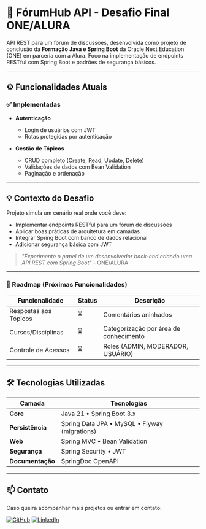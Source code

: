 # 🚀 FórumHub API - Desafio Final ONE/ALURA

API REST para um fórum de discussões, desenvolvida como projeto de conclusão da **Formação Java e Spring Boot** da Oracle Next Education (ONE) em parceria com a Alura. Foco na implementação de endpoints RESTful com Spring Boot e padrões de segurança básicos.

---

## ⚙️ Funcionalidades Atuais

### ✅ Implementadas
- **Autenticação**
    - Login de usuários com JWT
    - Rotas protegidas por autenticação

- **Gestão de Tópicos**
    - CRUD completo (Create, Read, Update, Delete)
    - Validações de dados com Bean Validation
    - Paginação e ordenação

---

## 💡 Contexto do Desafio

Projeto simula um cenário real onde você deve:
- Implementar endpoints RESTful para um fórum de discussões
- Aplicar boas práticas de arquitetura em camadas
- Integrar Spring Boot com banco de dados relacional
- Adicionar segurança básica com JWT

> *"Experimente o papel de um desenvolvedor back-end criando uma API REST com Spring Boot"* - ONE/ALURA

---

### 📅 Roadmap (Próximas Funcionalidades)
| Funcionalidade          | Status   | Descrição                               |
|-------------------------|----------|-----------------------------------------|
| Respostas aos Tópicos   | ⌛        | Comentários aninhados                   |
| Cursos/Disciplinas      | ⌛        | Categorização por área de conhecimento  |
| Controle de Acessos     | ⌛        | Roles (ADMIN, MODERADOR, USUÁRIO)       |

---

## 🛠️ Tecnologias Utilizadas

| Camada           | Tecnologias                                   |
|------------------|-----------------------------------------------|
| **Core**         | Java 21 • Spring Boot 3.x                     |
| **Persistência** | Spring Data JPA • MySQL • Flyway (migrations) |
| **Web**          | Spring MVC • Bean Validation                  |
| **Segurança**    | Spring Security • JWT                         |
| **Documentação** | SpringDoc OpenAPI                             |

---


## 📫 Contato

Caso queira acompanhar mais projetos ou entrar em contato:

[![GitHub](https://img.shields.io/badge/GitHub-000?style=for-the-badge&logo=github&logoColor=white)](https://github.com/lukaskardeck)
[![LinkedIn](https://img.shields.io/badge/LinkedIn-0A66C2?style=for-the-badge&logo=linkedin&logoColor=white)](https://linkedin.com/in/lukaskardeck)